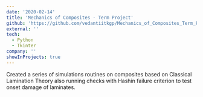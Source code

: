 ```yaml
---
date: '2020-02-14'
title: 'Mechanics of Composites - Term Project'
github: 'https://github.com/vedantiitkgp/Mechanics_of_Composites_Term_Project'
external: ''
tech:
  - Python
  - Tkinter
company: ''
showInProjects: true
---
```


Created a series of simulations routines on composites based on Classical Lamination Theory also running checks with Hashin failure criterion to test onset damage of laminates.
